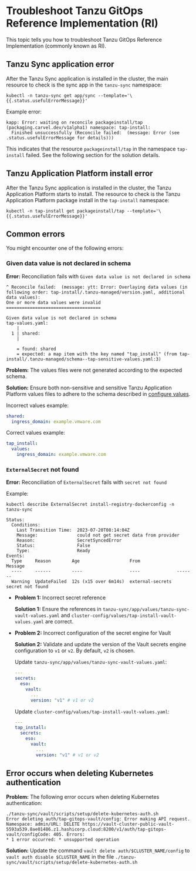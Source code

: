 # Troubleshoot Tanzu GitOps Reference Implementation (RI)

This topic tells you how to troubleshoot Tanzu GitOps Reference Implementation (commonly known as RI).

## <a id="tanzu-sync-app-error"></a>Tanzu Sync application error

After the Tanzu Sync application is installed in the cluster, the main
resource to check is the sync app in the `tanzu-sync` namespace:

```terminal
kubectl -n tanzu-sync get app/sync --template='\{{.status.usefulErrorMessage}}'
```

Example error:

```terminal
kapp: Error: waiting on reconcile packageinstall/tap (packaging.carvel.dev/v1alpha1) namespace: tap-install:
  Finished unsuccessfully (Reconcile failed:  (message: Error (see .status.usefulErrorMessage for details)))
```

This indicates that the resource `packageinstall/tap` in the namespace `tap-install` failed. 
See the following section for the solution details.

## <a id="tanzu-sync-app-error"></a>Tanzu Application Platform install error

After the Tanzu Sync application is installed in the cluster, the Tanzu Application Platform starts to install. 
The resource to check is the Tanzu Application Platform package install in the `tap-install` namespace:

```terminal
kubectl -n tap-install get packageinstall/tap --template='\{{.status.usefulErrorMessage}}'
```

## <a id="common-errors"></a>Common errors

You might encounter one of the following errors:

### <a id="data-value-not-declared"></a>Given data value is not declared in schema

**Error:** Reconciliation fails with `Given data value is not declared in schema`

```terminal
^ Reconcile failed:  (message: ytt: Error: Overlaying data values (in following order: tap-install/.tanzu-managed/version.yaml, additional data values):
One or more data values were invalid
====================================

Given data value is not declared in schema
tap-values.yaml:
    |
  1 | shared:
    |

    = found: shared
    = expected: a map item with the key named "tap_install" (from tap-install/.tanzu-managed/schema--tap-sensitive-values.yaml:3)
```

**Problem:** The values files were not generated according to the expected schema.

**Solution:** Ensure both non-sensitive and sensitive Tanzu Application Platform values files to adhere 
to the schema described in [configure values](#configure-values).

Incorrect values example:

```yaml
shared:
  ingress_domain: example.vmware.com
```

Correct values example:

```yaml
tap_install:
  values:
    ingress_domain: example.vmware.com
```

### <a id="external-secret-not-found"></a> `ExternalSecret` not found

**Error:** Reconciliation of `ExternalSecret` fails with `secret not found`

Example:

```console
kubectl describe ExternalSecret install-registry-dockerconfig -n tanzu-sync

Status:
  Conditions:
    Last Transition Time:  2023-07-20T08:14:04Z
    Message:               could not get secret data from provider
    Reason:                SecretSyncedError
    Status:                False
    Type:                  Ready
Events:
  Type     Reason        Age                   From              Message
  ----     ------        ----                  ----              -------
  Warning  UpdateFailed  12s (x15 over 6m14s)  external-secrets  secret not found
```

- **Problem 1:** Incorrect secret reference

    **Solution 1:** Ensure the references in `tanzu-sync/app/values/tanzu-sync-vault-values.yaml` and `cluster-config/values/tap-install-vault-values.yaml` are correct.

- **Problem 2:** Incorrect configuration of the secret engine for Vault

    **Solution 2:** Validate and update the version of the Vault secrets engine configuration to `v1` or `v2`. By default, `v2` is chosen.

    Update `tanzu-sync/app/values/tanzu-sync-vault-values.yaml`:

    ```yaml
    ---
    secrets:
      eso:
        vault:
          ...
          version: "v1" # v1 or v2
    ```

    Update `cluster-config/values/tap-install-vault-values.yaml`:

    ```yaml
    ---
    tap_install:
      secrets:
        eso:
          vault:
            ...
            version: "v1" # v1 or v2
    ```

## <a id="delete-k8s-auth-error"></a> Error occurs when deleting Kubernetes authentication

**Problem:** The following error occurs when deleting Kubernetes authentication:

```console
./tanzu-sync/vault/scripts/setup/delete-kubernetes-auth.sh
Error deleting auth/tap-gitops-vault/config: Error making API request.
Namespace: admin/URL: DELETE https://vault-cluster-public-vault-5593a539.8ae01486.z1.hashicorp.cloud:8200/v1/auth/tap-gitops-vault/configCode: 405. Errors:
* 1 error occurred:	* unsupported operation
```

**Solution:** Update the command `vault delete auth/$CLUSTER_NAME/config` to `vault auth disable $CLUSTER_NAME` in the file `./tanzu-sync/vault/scripts/setup/delete-kubernetes-auth.sh`
